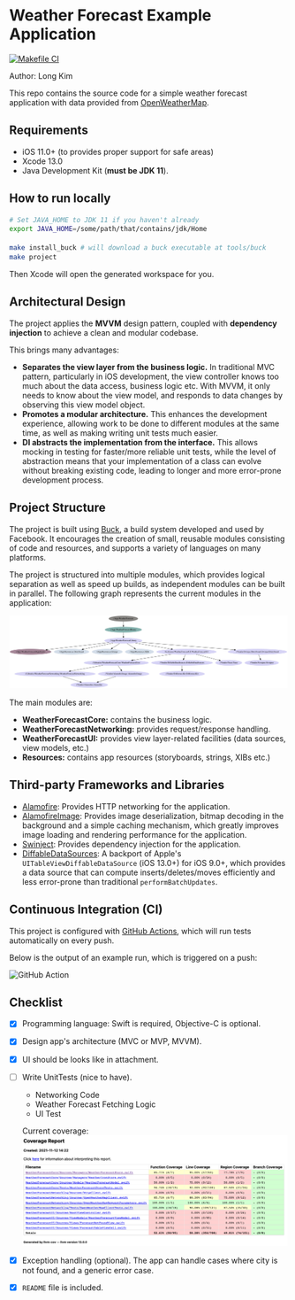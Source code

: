 # Weather Forecast Example Application

[![Makefile CI](https://github.com/longkh158/WeatherForecast/actions/workflows/makefile.yml/badge.svg?branch=master)](https://github.com/longkh158/WeatherForecast/actions/workflows/makefile.yml)

Author: Long Kim

This repo contains the source code for a simple weather forecast application with data provided from [OpenWeatherMap](https://openweathermap.org).

## Requirements

-   iOS 11.0+ (to provides proper support for safe areas)
-   Xcode 13.0
-   Java Development Kit (**must be JDK 11**).

## How to run locally

```bash
# Set JAVA_HOME to JDK 11 if you haven't already
export JAVA_HOME=/some/path/that/contains/jdk/Home

make install_buck # will download a buck executable at tools/buck
make project
```

Then Xcode will open the generated workspace for you.

## Architectural Design

The project applies the **MVVM** design pattern, coupled with **dependency injection** to achieve a clean and modular codebase.

This brings many advantages:

-   **Separates the view layer from the business logic.** In traditional MVC pattern, particularly in iOS development, the view controller knows too much about the data access, business logic etc. With MVVM, it only needs to know about the view model, and responds to data changes by observing this view model object.
-   **Promotes a modular architecture.** This enhances the development experience, allowing work to be done to different modules at the same time, as well as making writing unit tests much easier.
-   **DI abstracts the implementation from the interface.** This allows mocking in testing for faster/more reliable unit tests, while the level of abstraction means that your implementation of a class can evolve without breaking existing code, leading to longer and more error-prone development process.

## Project Structure

The project is built using [Buck](https://buck.build), a build system developed and used by Facebook. It encourages the creation of small, reusable modules consisting of code and resources, and supports a variety of languages on many platforms.

The project is structured into multiple modules, which provides logical separation as well as speed up builds, as independent modules can be built in parallel. The following graph represents the current modules in the application:

![Dependency Graph](docs/deps.png)

The main modules are:

-   **WeatherForecastCore:** contains the business logic.
-   **WeatherForecastNetworking:** provides request/response handling.
-   **WeatherForecastUI:** provides view layer-related facilities (data sources, view models, etc.)
-   **Resources:** contains app resources (storyboards, strings, XIBs etc.)

## Third-party Frameworks and Libraries

-   [Alamofire](https://github.com/Alamofire/Alamofire): Provides HTTP networking for the application.
-   [AlamofireImage](https://github.com/Alamofire/AlamofireImage): Provides image deserialization, bitmap decoding in the background and a simple caching mechanism, which greatly improves image loading and rendering performance for the application.
-   [Swinject](https://github.com/Swinject/Swinject): Provides dependency injection for the application.
-   [DiffableDataSources](https://github.com/ra1028/DiffableDataSources): A backport of Apple's `UITableViewDiffableDataSource` (iOS 13.0+) for iOS 9.0+, which provides a data source that can compute inserts/deletes/moves efficiently and less error-prone than traditional `performBatchUpdates`.

## Continuous Integration (CI)

This project is configured with [GitHub Actions](https://github.com/features/actions), which will run tests automatically on every push.

Below is the output of an example run, which is triggered on a push:

![GitHub Action](https://i.imgur.com/RWId8mP.png)

## Checklist

-   [x] Programming language: Swift is required, Objective-C is optional.
-   [x] Design app's architecture (MVC or MVP, MVVM).
-   [x] UI should be looks like in attachment.
-   [ ] Write UnitTests (nice to have).

    -   Networking Code
    -   Weather Forecast Fetching Logic
    -   UI Test

    Current coverage:
    ![Coverage](docs/coverage.png)

-   [x] Exception handling (optional). The app can handle cases where city is not found, and a generic error case.
-   [x] `README` file is included.
